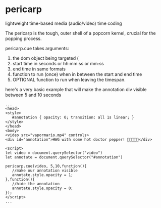 # pericarp
lightweight time-based media (audio/video) time coding

The pericarp is the tough, outer shell of a popcorn kernel, crucial for the popping process.

pericarp.cue takes arguments:

1. the dom object being targeted (<audio> or <video>)
2. start time in seconds or hh:mm:ss or mm:ss
3. end time in same formats
4. function to run (once) when in between the start and end time
5. OPTIONAL function to run when leaving the timespan.

here's a very basic example that will make the annotation div visible between 5 and 10 seconds
```
...
<head>
<style>
   #annotation { opacity: 0; transition: all 1s linear; }
</style>
</head>
<body>
<video src="vapormario.mp4" controls>
<div id="annotation">HWG with some hot doctor pepper! 🍿🍿🍿🍿🍿</div>

<script>
let video = document.querySelector("video")
let annotate = document.querySelector("#annotation")

pericarp.cue(video, 5,10,function(){
   //make our annotation visible
   annotate.style.opacity = 1;
},function(){
   //hide the annotation
   annotate.style.opacity = 0;
});
</script>
...
```
